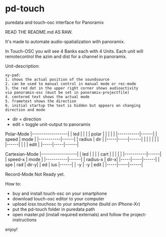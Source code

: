 # pd-touch
puredata and touch-osc interface for Panoramix

READ THE README.md AS RAW.

It's made to automate audio-spatialization with panoramix. 

In Touch-OSC you will see 4 Banks each with 4 Units. Each 
unit will remotecontrol the azim and dist for a channel in 
panoramix.

Unit-description:

	xy-pad:
	1. shows the actual position of the soundsource
	2. can be used to manual control in manual mode or rec-mode
	3. the red dot in the upper right corner shows audioactivity 
	via panoramix-osc (must be set in panoramix-projectfile)
	4. centered text shows the actual mode
	5. frametext shows the direction
	6. initial startup the text is hidden but appears on changing 
	direction and mode

- dir = direction
- edit = toggle unit-output to panoramix

Polar-Mode
|------------------|
|              led |
|                  |
|      polar       |
|                  |
|                  |
|-----------|------|
| speed     | mode |
|-----------|------|
| radius    | dir  |
|-----|-----|------|
|     |     |      |
|     |     |------|
|     |     | edit |
|-----|-----|------|

Cartesian-Mode
|------------------|
|              led |
|                  |
|      cart        |
|                  |
|                  |
|-----------|------|
| speed-x   | mode |
|-----------|------|
| radius-x  | dir-x|
|-----|-----|------|
| spe | rad | dir-y|
| ed  | ius |------|
| -y  | -y  | edit |
|-----|-----|------|

Record-Mode
Not Ready yet.

How to:
- buy and install touch-osc on your smartphone
- download touch-osc editor to your computer
- upload iosx.touchosc to your smartphone (build on iPhone-Xr)
- put the pd-touch folder in puredata path
- open master.pd (install required externals) and follow the 
project-instructions

enjoy!
